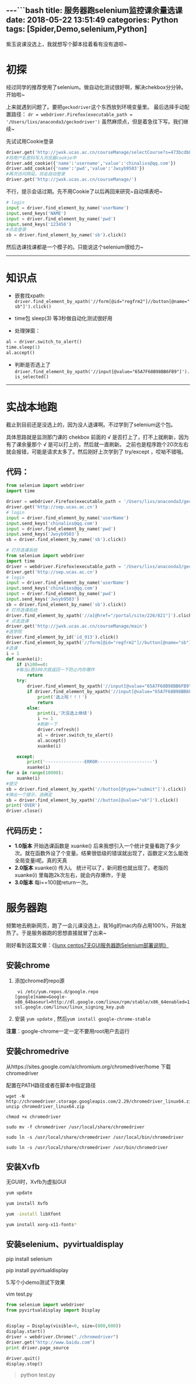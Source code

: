 ---```bash
title: 服务器跑selenium监控课余量选课
date: 2018-05-22 13:51:49
categories: Python
tags: [Spider,Demo,selenium,Python]
---

紫玉说课没选上，我就想写个脚本挂着看有没有退呗~

<!---more--->
# 初探

经过同学的推荐使用了selenium。做自动化测试很好啊，解决chekbox分分钟。开始啦~

上来就遇到问题了。要把`geckodriver`这个东西放到环境变量里。
最后选择手动配置路径：
`dr = webdriver.Firefox(executable_path = '/Users/lixs/anaconda3/geckodriver')`
虽然麻烦点，但是着急往下写。我们继续~

先试试用Cookie登录

```Python
driver.get('http://jwxk.ucas.ac.cn/courseManage/selectCourse?s=473bcdb8-8d5d-40af-9087-5071b63ff7a8')
#将用户名密码写入浏览器cookie中
driver.add_cookie({'name':'username','value':'chinalixs@qq.com'})
driver.add_cookie({'name':'pwd','value':'Jwsyb9503'})
#再次访问网站，将会自动登录
driver.get('http://jwxk.ucas.ac.cn/courseManage/')
```
不行，提示会话过期。先不用Cookie了以后再回来研究~自动填表吧~

```python
# login
input = driver.find_element_by_name('userName')
input.send_keys('NAME')
input = driver.find_element_by_name('pwd')
input.send_keys('123456')
#点击登录
sb = driver.find_element_by_name('sb').click()
```
然后选课找课都是一个模子的。只能说这个selenium很给力~

-------
# 知识点

- 嵌套找xpath:
`driver.find_element_by_xpath('//form[@id="regfrm2"]//button[@name="sb"]').click()`

- time包 sleep(3) 等3秒做自动化测试很好用
- 处理弹窗：

```python
al = driver.switch_to_alert()
time.sleep(1)
al.accept()
```

- 判断是否选上了`driver.find_element_by_xpath('//input[@value="65A7F68B98BB6FB9"]').is_selected()`

-------

# 实战本地跑
截止到目前还是没选上的，因为没人退课啊。不过学到了selenium这个包。

具体思路就是监测那门课的 chekbox 前面的 √ 是否打上了，打不上就刷新，因为有了课余量那个 √ 是可以打上的，然后就一直刷新。
之前也是程序跑个20次左右就会报错，可能是请求太多了。然后刚好上次学到了 try/except ，哎呦不错哦。

## 代码：

```Python
from selenium import webdriver
import time

driver = webdriver.Firefox(executable_path = '/Users/lixs/anaconda3/geckodriver')
driver.get('http://sep.ucas.ac.cn')
# login
input = driver.find_element_by_name('userName')
input.send_keys('chinalixs@qq.com')
input = driver.find_element_by_name('pwd')
input.send_keys('Jwsyb9503')
sb = driver.find_element_by_name('sb').click()

# 打开选课系统
from selenium import webdriver
import time
driver = webdriver.Firefox(executable_path = '/Users/lixs/anaconda3/geckodriver')
driver.get('http://sep.ucas.ac.cn')
# login
input = driver.find_element_by_name('userName')
input.send_keys('chinalixs@qq.com')
input = driver.find_element_by_name('pwd')
input.send_keys('Jwsyb9503')
sb = driver.find_element_by_name('sb').click()
# 打开选课系统
driver.find_element_by_xpath('//a[@href="/portal/site/226/821"]').click()
# 点击选课
driver.get('http://jwxk.ucas.ac.cn/courseManage/main')
#选学院
driver.find_element_by_id('id_913').click()
driver.find_element_by_xpath('//form[@id="regfrm2"]//button[@name="sb"]').click()
#选课
i = 1
def xuanke(i):
    if i%100==0:
    #每当i跑100次就返回一下防止内存爆炸
        return
    try:
        driver.find_element_by_xpath('//input[@value="65A7F68B98BB6FB9"]').click()
        if driver.find_element_by_xpath('//input[@value="65A7F68B98BB6FB9"]').is_selected():
            print('选上啦！！！')
            return
        else:
            print(i,'次没选上继续')
            i += 1
            #刷新一下
            driver.refresh()
            al = driver.switch_to_alert()
            al.accept()
            xuanke(i)

    except:
        print('---------------ERROR---------------------')
        xuanke(i)
for a in range(10000):
    xuanke(i)
#提交
sb = driver.find_element_by_xpath('//button[@type="submit"]').click()
#弹出一个提示，选确定
sb = driver.find_element_by_xpath('//button[@value="ok"]').click()
print('OVER')
driver.close()
```

## 代码历史：
- **1.0版本** 开始选课函数是 xuanke()
后来我想引入一个统计变量看跑了多少次。就在函数外设了个变量。结果很低级的错误就出现了，函数定义怎么能改全局变量i呢。真的天真
- **2.0版本** xuanke(i) 传入i。
统计可以了，新问题也就出现了。老版的 xuanke(i) 里每跑2k次左右，就会内存爆炸，于是
- **3.0版本** 每i==100就return一次。


# 服务器跑

频繁地去刷新网页，跑了一会儿课没选上，我16g的mac内存占用100%，开始发热了。于是服务器跑的思想直接就冒了出来~

刚好看到这篇文章：《[liunx centos7无GUI服务器跑Selenium部署说明》](https://www.cnblogs.com/bestruggle/p/8080983.html)

## 安装chrome

1. 添加chrome的repo源

    ```
     vi /etc/yum.repos.d/google.repo
    [google]name=Google-x86_64baseurl=http://dl.google.com/linux/rpm/stable/x86_64enabled=1gpgcheck=0gpgkey=https://dl-ssl.google.com/linux/linux_signing_key.pub
    ```
2. 安装
`yum update` , 然后`yum install google-chrome-stable`

**注意**：google-chrome一定一定不要用root用户去运行

## 安装chromedrive

从https://sites.google.com/a/chromium.org/chromedriver/home 下载 chromedriver

配置在PATH路径或者在脚本中指定路径  

```
wget -N http://chromedriver.storage.googleapis.com/2.29/chromedriver_linux64.zip unzip chromedriver_linux64.zip

chmod +x chromedriver

sudo mv -f chromedriver /usr/local/share/chromedriver

sudo ln -s /usr/local/share/chromedriver /usr/local/bin/chromedriver

sudo ln -s /usr/local/share/chromedriver /usr/bin/chromedriver
```
 

## 安装Xvfb

无GUI时，Xvfb为虚拟GUI

```bash
yum update

yum install Xvfb

yum -install libXfont

yum install xorg-x11-fonts*
```
 

## 安装selenium、pyvirtualdisplay

pip install selenium

pip install pyvirtualdisplay

 

5.写个小demo测试下效果

 vim test.py

```python
from selenium import webdriver
from pyvirtualdisplay import Display
　　

display = Display(visible=0, size=(800,600))
display.start()
driver = webdriver.Chrome("./chromedriver")
driver.get("http://www.baidu.com")
print driver.page_source

driver.quit()
display.stop()
```

> python test.py


